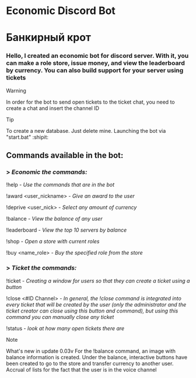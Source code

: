 # Economic Discord Bot
# Банкирный крот 

### **Hello**, I created an economic bot for discord server. With it, you can make a role store, issue money, and view the leaderboard by currency. You can also build support for your server using tickets

> [!WARNING]
> In order for the bot to send open tickets to the ticket chat, you need to create a chat and insert the channel ID

> [!TIP]
> To create a new database. Just delete mine. Launching the bot via "start.bat" :shipit:

## Commands available in the bot:
### > ___Economic the commands:___

!help - _Use the commands that are in the bot_

!award <user_nickname> <amount> - _Give an award to the user_

!deprive <user_nick> <amount> - _Select any amount of currency_

!balance - _View the balance of any user_

!leaderboard - _View the top 10 servers by balance_

!shop - _Open a store with current roles_

!buy <name_role> - _Buy the specified role from the store_

### > ___Ticket the commands:___

!ticket - _Creating a window for users so that they can create a ticket using a button_

!close <#ID Channel> - _In general, the !close command is integrated into every ticket that will be created by the user (only the administrator and the ticket creator can close using this button and command), but using this command you can manually close any ticket_

!status - _look at how many open tickets there are_

> [!NOTE]
> What's new in update 0.03v
> For the !balance command, an image with balance information is created. Under the balance, interactive buttons have been created to go to the store and transfer currency to another user. Accrual of lists for the fact that the user is in the voice channel
